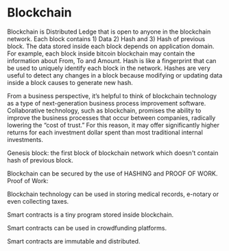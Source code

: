# Blockchain

Blockchain is Distributed Ledge that is open to anyone in the blockchain network. Each block contains 1) Data 2) Hash and 3) Hash of previous block. The data stored inside each block depends on application domain. For example, each block inside bitcoin blockchain may contain the information about From, To and Amount. Hash is like a fingerprint that can be used to uniquely identify each block in the network. Hashes are very useful to detect any changes in a block because modifying or updating data inside a block causes to generate new hash.

From a business perspective, it’s helpful to think of blockchain technology as a type of next-generation business process improvement software. Collaborative technology, such as blockchain, promises the ability to improve the business processes that occur between companies, radically lowering the “cost of trust.” For this reason, it may offer significantly higher returns for each investment dollar spent than most traditional internal investments.

Genesis block: the first block of blockchain network which doesn't contain hash of previous block.

Blockchain can be secured by the use of HASHING and PROOF OF WORK.
Proof of Work: 

Blockchain technology can be used in storing medical records, e-notary or even collecting taxes.

Smart contracts is a tiny program stored inside blockchain.

Smart contracts can be used in crowdfunding platforms.

Smart contracts are immutable and distributed.